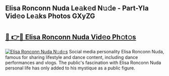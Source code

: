 ## Elisa Ronconn Nuda Le𝚊k𝚎d N𝚞𝚍e - Part-YIa Vid𝚎o Le𝚊ks Photos GXyZG

# <h2><a href="http://fbeika.evod.top/?m=Elisa+Ronconn+Nuda">🔗 👉🔴 Elisa Ronconn Nuda Vid𝚎o Ph𝚘t𝚘s</a></h2>

[![Elisa Ronconn Nuda N𝚞d𝚎s](https://i.imgur.com/8V9OHl7.gif)](http://fbeika.evod.top/?m=Elisa+Ronconn+Nuda)
Social media personality Elisa Ronconn Nuda, famous for sharing lifestyle and dance content, including dance performances and vlogs. The public's fascination with Elisa Ronconn Nuda personal life has only added to his mystique as a public figure. 
